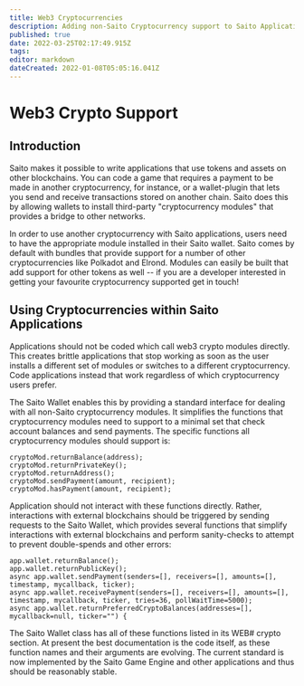 ```yaml
---
title: Web3 Cryptocurrencies
description: Adding non-Saito Cryptocurrency support to Saito Applications
published: true
date: 2022-03-25T02:17:49.915Z
tags: 
editor: markdown
dateCreated: 2022-01-08T05:05:16.041Z
---
```


# Web3 Crypto Support

## Introduction

Saito makes it possible to write applications that use tokens and assets on other blockchains. You can code a game that requires a payment to be made in another cryptocurrency, for instance, or a wallet-plugin that lets you send and receive transactions stored on another chain. Saito does this by allowing wallets to install third-party "cryptocurrency modules" that provides a bridge to other networks.

In order to use another cryptocurrency with Saito applications, users need to have the appropriate module installed in their Saito wallet. Saito comes by default with bundles that provide support for a number of other cryptocurrencies like Polkadot and Elrond. Modules can easily be built that add support for other tokens as well -- if you are a developer interested in getting your favourite cryptocurrency supported get in touch!

## Using Cryptocurrencies within Saito Applications

Applications should not be coded which call web3 crypto modules directly. This creates brittle applications that stop working as soon as the user installs a different set of modules or switches to a different cryptocurrency. Code applications instead that work regardless of which cryptocurrency users prefer.

The Saito Wallet enables this by providing a standard interface for dealing with all non-Saito cryptocurrency modules. It simplifies the functions that cryptocurrency modules need to support to a minimal set that check account balances and send payments. The specific functions all cryptocurrency modules should support is:

```
cryptoMod.returnBalance(address);
cryptoMod.returnPrivateKey();
cryptoMod.returnAddress();
cryptoMod.sendPayment(amount, recipient);
cryptoMod.hasPayment(amount, recipient);
```

Application should not interact with these functions directly. Rather, interactions with external blockchains should be triggered by sending requests to the Saito Wallet, which provides several functions that simplify interactions with external blockchains and perform sanity-checks to attempt to prevent double-spends and other errors:

```
app.wallet.returnBalance();
app.wallet.returnPublicKey();
async app.wallet.sendPayment(senders=[], receivers=[], amounts=[], timestamp, mycallback, ticker);
async app.wallet.receivePayment(senders=[], receivers=[], amounts=[], timestamp, mycallback, ticker, tries=36, pollWaitTime=5000);
async app.wallet.returnPreferredCryptoBalances(addresses=[], mycallback=null, ticker="") {
```

The Saito Wallet class has all of these functions listed in its WEB# crypto section. At present the best documentation is the code itself, as these function names and their arguments are evolving. The current standard is now implemented by the Saito Game Engine and other applications and thus should be reasonably stable.
